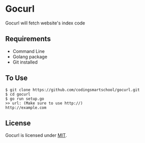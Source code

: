 # Gocurl
Gocurl will fetch website's index code

## Requirements
* Command Line
* Golang package
* Git installed

## To Use
```shell
$ git clone https://github.com/codingsmartschool/gocurl.git
$ cd gocurl
$ go run setup.go
>> url: (Make sure to use http://)
http://example.com
```

## License
Gocurl is licensed under [MIT](https://github.com/codingsmartschool/gocurl/blob/master/LICENSE).
